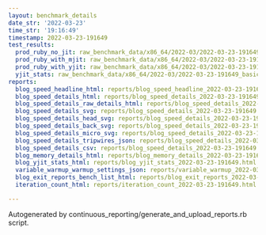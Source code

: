 ```yaml
---
layout: benchmark_details
date_str: '2022-03-23'
time_str: '19:16:49'
timestamp: 2022-03-23-191649
test_results:
  prod_ruby_no_jit: raw_benchmark_data/x86_64/2022-03/2022-03-23-191649_basic_benchmark_prod_ruby_no_jit.json
  prod_ruby_with_mjit: raw_benchmark_data/x86_64/2022-03/2022-03-23-191649_basic_benchmark_prod_ruby_with_mjit.json
  prod_ruby_with_yjit: raw_benchmark_data/x86_64/2022-03/2022-03-23-191649_basic_benchmark_prod_ruby_with_yjit.json
  yjit_stats: raw_benchmark_data/x86_64/2022-03/2022-03-23-191649_basic_benchmark_yjit_stats.json
reports:
  blog_speed_headline_html: reports/blog_speed_headline_2022-03-23-191649.html
  blog_speed_details_html: reports/blog_speed_details_2022-03-23-191649.html
  blog_speed_details_raw_details_html: reports/blog_speed_details_2022-03-23-191649.raw_details.html
  blog_speed_details_svg: reports/blog_speed_details_2022-03-23-191649.svg
  blog_speed_details_head_svg: reports/blog_speed_details_2022-03-23-191649.head.svg
  blog_speed_details_back_svg: reports/blog_speed_details_2022-03-23-191649.back.svg
  blog_speed_details_micro_svg: reports/blog_speed_details_2022-03-23-191649.micro.svg
  blog_speed_details_tripwires_json: reports/blog_speed_details_2022-03-23-191649.tripwires.json
  blog_speed_details_csv: reports/blog_speed_details_2022-03-23-191649.csv
  blog_memory_details_html: reports/blog_memory_details_2022-03-23-191649.html
  blog_yjit_stats_html: reports/blog_yjit_stats_2022-03-23-191649.html
  variable_warmup_warmup_settings_json: reports/variable_warmup_2022-03-23-191649.warmup_settings.json
  blog_exit_reports_bench_list_html: reports/blog_exit_reports_2022-03-23-191649.bench_list.html
  iteration_count_html: reports/iteration_count_2022-03-23-191649.html

---
```

Autogenerated by continuous_reporting/generate_and_upload_reports.rb script.
